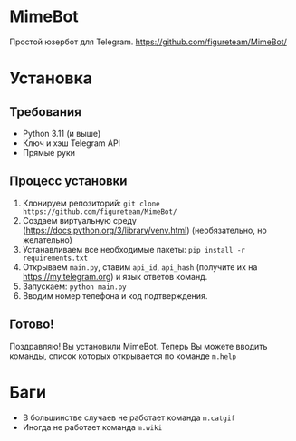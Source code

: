 # MimeBot
Простой юзербот для Telegram.
https://github.com/figureteam/MimeBot/
# Установка
## Требования
- Python 3.11 (и выше)
- Ключ и хэш Telegram API
- Прямые руки
## Процесс установки
1. Клонируем репозиторий: `git clone https://github.com/figureteam/MimeBot/`
2. Создаем виртуальную среду (https://docs.python.org/3/library/venv.html) (необязательно, но желательно)
3. Устанавливаем все необходимые пакеты: `pip install -r requirements.txt`
4. Открываем `main.py`, ставим `api_id`, `api_hash` (получите их на https://my.telegram.org) и язык ответов команд.
5. Запускаем: `python main.py`
6. Вводим номер телефона и код подтверждения.
## Готово!
Поздравляю! Вы установили MimeBot.
Теперь Вы можете вводить команды, список которых открывается по команде `m.help`
# Баги
- В большинстве случаев не работает команда `m.catgif`
- Иногда не работает команда `m.wiki`
